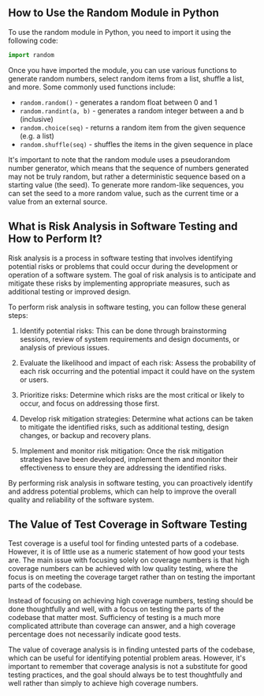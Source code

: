 ## How to Use the Random Module in Python

To use the random module in Python, you need to import it using the following code:

```python
import random
```

Once you have imported the module, you can use various functions to generate random numbers, select random items from a list, shuffle a list, and more. Some commonly used functions include:

- `random.random()` - generates a random float between 0 and 1
- `random.randint(a, b)` - generates a random integer between a and b (inclusive)
- `random.choice(seq)` - returns a random item from the given sequence (e.g. a list)
- `random.shuffle(seq)` - shuffles the items in the given sequence in place

It's important to note that the random module uses a pseudorandom number generator, which means that the sequence of numbers generated may not be truly random, but rather a deterministic sequence based on a starting value (the seed). To generate more random-like sequences, you can set the seed to a more random value, such as the current time or a value from an external source.

## What is Risk Analysis in Software Testing and How to Perform It?

Risk analysis is a process in software testing that involves identifying potential risks or problems that could occur during the development or operation of a software system. The goal of risk analysis is to anticipate and mitigate these risks by implementing appropriate measures, such as additional testing or improved design.

To perform risk analysis in software testing, you can follow these general steps:

1. Identify potential risks: This can be done through brainstorming sessions, review of system requirements and design documents, or analysis of previous issues.

2. Evaluate the likelihood and impact of each risk: Assess the probability of each risk occurring and the potential impact it could have on the system or users.

3. Prioritize risks: Determine which risks are the most critical or likely to occur, and focus on addressing those first.

4. Develop risk mitigation strategies: Determine what actions can be taken to mitigate the identified risks, such as additional testing, design changes, or backup and recovery plans.

5. Implement and monitor risk mitigation: Once the risk mitigation strategies have been developed, implement them and monitor their effectiveness to ensure they are addressing the identified risks.

By performing risk analysis in software testing, you can proactively identify and address potential problems, which can help to improve the overall quality and reliability of the software system.

## The Value of Test Coverage in Software Testing

Test coverage is a useful tool for finding untested parts of a codebase. However, it is of little use as a numeric statement of how good your tests are. The main issue with focusing solely on coverage numbers is that high coverage numbers can be achieved with low quality testing, where the focus is on meeting the coverage target rather than on testing the important parts of the codebase.

Instead of focusing on achieving high coverage numbers, testing should be done thoughtfully and well, with a focus on testing the parts of the codebase that matter most. Sufficiency of testing is a much more complicated attribute than coverage can answer, and a high coverage percentage does not necessarily indicate good tests.

The value of coverage analysis is in finding untested parts of the codebase, which can be useful for identifying potential problem areas. However, it's important to remember that coverage analysis is not a substitute for good testing practices, and the goal should always be to test thoughtfully and well rather than simply to achieve high coverage numbers.